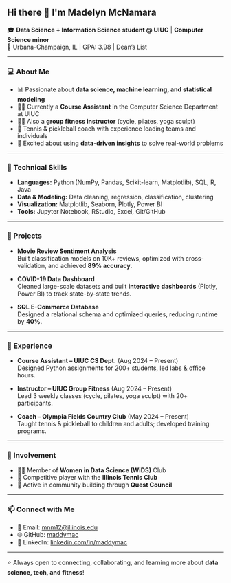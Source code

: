 ## Hi there 👋 I'm Madelyn McNamara  

🎓 **Data Science + Information Science student @ UIUC** | **Computer Science minor**  
📍 Urbana-Champaign, IL | GPA: 3.98 | Dean’s List  

---

### 💻 About Me
- 📊 Passionate about **data science, machine learning, and statistical modeling**  
- 👩‍🏫 Currently a **Course Assistant** in the Computer Science Department at UIUC  
- 🏋️‍♀️ Also a **group fitness instructor** (cycle, pilates, yoga sculpt)  
- 🎾 Tennis & pickleball coach with experience leading teams and individuals  
- 🌟 Excited about using **data-driven insights** to solve real-world problems  

---

### 🔧 Technical Skills
- **Languages:** Python (NumPy, Pandas, Scikit-learn, Matplotlib), SQL, R, Java  
- **Data & Modeling:** Data cleaning, regression, classification, clustering  
- **Visualization:** Matplotlib, Seaborn, Plotly, Power BI  
- **Tools:** Jupyter Notebook, RStudio, Excel, Git/GitHub  

---

### 🚀 Projects
- **Movie Review Sentiment Analysis**  
  Built classification models on 10K+ reviews, optimized with cross-validation, and achieved **89% accuracy**.  

- **COVID-19 Data Dashboard**  
  Cleaned large-scale datasets and built **interactive dashboards** (Plotly, Power BI) to track state-by-state trends.  

- **SQL E-Commerce Database**  
  Designed a relational schema and optimized queries, reducing runtime by **40%**.  

---

### 💼 Experience
- **Course Assistant – UIUC CS Dept.** (Aug 2024 – Present)  
  Designed Python assignments for 200+ students, led labs & office hours.  

- **Instructor – UIUC Group Fitness** (Aug 2024 – Present)  
  Lead 3 weekly classes (cycle, pilates, yoga sculpt) with 20+ participants.  

- **Coach – Olympia Fields Country Club** (May 2024 – Present)  
  Taught tennis & pickleball to children and adults; developed training programs.  

---

### 🌱 Involvement
- 👩‍🔬 Member of **Women in Data Science (WiDS)** Club  
- 🎾 Competitive player with the **Illinois Tennis Club**  
- 🤝 Active in community building through **Quest Council**  

---

### 📫 Connect with Me
- 📧 Email: [mnm12@illinois.edu](mailto:mnm12@illinois.edu)  
- 🌐 GitHub: [maddymac](https://github.com/maddymac)  
- 💼 LinkedIn: [linkedin.com/in/maddymac](https://linkedin.com/in/maddymac)  

---

⭐️ Always open to connecting, collaborating, and learning more about **data science, tech, and fitness**!
